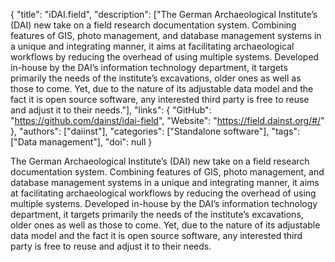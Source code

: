 {
  "title": "iDAI.field",
  "description": ["The German Archaeological Institute’s (DAI) new take on a field research documentation system. Combining features of GIS, photo management, and database management systems in a unique and integrating manner, it aims at facilitating archaeological workflows by reducing the overhead of using multiple systems. Developed in-house by the DAI’s information technology department, it targets primarily the needs of the institute’s excavations, older ones as well as those to come. Yet, due to the nature of its adjustable data model and the fact it is open source software, any interested third party is free to reuse and adjust it to their needs."],
  "links": {
    "GitHub": "https://github.com/dainst/idai-field",
    "Website": "https://field.dainst.org/#/"
  },
  "authors": ["daiinst"],
  "categories": ["Standalone software"],
  "tags": ["Data management"],
  "doi": null
}

<!-- Generated by csv2md.R – do not edit by hand -->

The German Archaeological Institute’s (DAI) new take on a field research documentation system. Combining features of GIS, photo management, and database management systems in a unique and integrating manner, it aims at facilitating archaeological workflows by reducing the overhead of using multiple systems. Developed in-house by the DAI’s information technology department, it targets primarily the needs of the institute’s excavations, older ones as well as those to come. Yet, due to the nature of its adjustable data model and the fact it is open source software, any interested third party is free to reuse and adjust it to their needs.